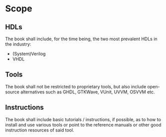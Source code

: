 # Scope
## HDLs
The book shall include, for the time being, the two most prevalent HDLs in the industry:
- (System)Verilog
- VHDL

## Tools
The book shall not be restricted to proprietary tools, but also include open-source alternatives such as GHDL, GTKWave,
VUnit, UVVM, OSVVM etc.

## Instructions
The book shall include basic tutorials / instructions, if possible, as to how to install and use various tools or point
to the reference manuals or other good instruction resources of said tool.